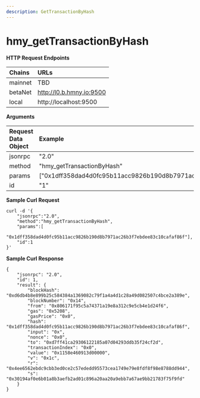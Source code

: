 ```yaml
---
description: GetTransactionByHash
---
```


# hmy\_getTransactionByHash

**HTTP Request Endpoints**

| Chains | URLs |
| :--- | :--- |
| mainnet | TBD |
| betaNet | http://l0.b.hmny.io:9500 |
| local | http://localhost:9500 |

**Arguments**

| Request Data Object | Example |
| :--- | :--- |
| jsonrpc | "2.0" |
| method | "hmy\_getTransactionByHash" |
| params | \["0x1dff358dad4d0fc95b11acc9826b190d8b7971ac26b3f7ebdee83c10cafaf86f"\] |
| id | "1" |

**Sample Curl Request**

```text
curl -d '{
    "jsonrpc":"2.0",
    "method":"hmy_getTransactionByHash",
    "params":[
    "0x1dff358dad4d0fc95b11acc9826b190d8b7971ac26b3f7ebdee83c10cafaf86f"],
    "id":1
}'
```

**Sample Curl Response**

```text
{
    "jsonrpc": "2.0",
    "id": 1,
    "result": {
        "blockHash": "0xd6db4b8e899b25c584384a1369082c79f1a4a4d1c28a49d082507c4bce2a389e",
        "blockNumber": "0x14",
        "from": "0x806171f95c5a74371a19e8a312c9e5cb4e1d24f6",
        "gas": "0x5208",
        "gasPrice": "0x0",
        "hash": "0x1dff358dad4d0fc95b11acc9826b190d8b7971ac26b3f7ebdee83c10cafaf86f",
        "input": "0x",
        "nonce": "0x0",
        "to": "0xd7ff41ca29306122185a07d04293ddb35f24cf2d",
        "transactionIndex": "0x0",
        "value": "0x1158e460913d00000",
        "v": "0x1c",
        "r": "0x4ee6562ebdc9cbb3ed0ce2c57ededd95573cea1749e79e8fdf8f98e8788dd944",
        "s": "0x30194af0e6b01a8b3aefb2ad01c896a20aa20a9ebb7a67ae9bb21783f75f9fd"
    }
}
```

